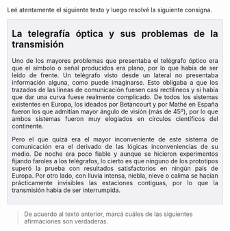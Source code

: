 Leé atentamente el siguiente texto y luego resolvé la siguiente consigna.

<div style="text-align: justify;padding:10px;background-color: #f0f0f5;border: 2px solid #cfd9db;border-width: 1px;">
<h2 style="margin-top: 10px;">
La telegrafía óptica y sus problemas de la transmisión
</h2>
<p>
Uno de los mayores problemas que presentaba el telégrafo óptico era que el símbolo o señal producidos era plano, por lo que había de ser leído de frente. Un telégrafo visto desde un lateral no presentaba información alguna, como puede imaginarse. Esto obligaba a que los trazados de las líneas de comunicación fuesen casi rectilíneos y si había que dar una curva fuese realmente complicado. De todos los sistemas existentes en Europa, los ideados por Betancourt y por Mathé en España fueron los que admitían mayor ángulo de visión (más de 45º), por lo que ambos sistemas fueron muy elogiados en círculos científicos del continente.
</p>
<p>
Pero el que quizá era el mayor inconveniente de este sistema de comunicación era el derivado de las lógicas inconveniencias de su medio. De noche era poco fiable y aunque se hicieron experimentos fijando faroles a los telégrafos, lo cierto es que ninguno de los prototipos superó la prueba con resultados satisfactorios en ningún país de Europa. 
Por otro lado, con lluvia intensa, niebla, nieve o calima se hacían prácticamente invisibles las estaciones contiguas, por lo que la transmisión había de ser interrumpida.
</p>
</div>

> De acuerdo al texto anterior, marcá cuáles de las siguientes afirmaciones son verdaderas.